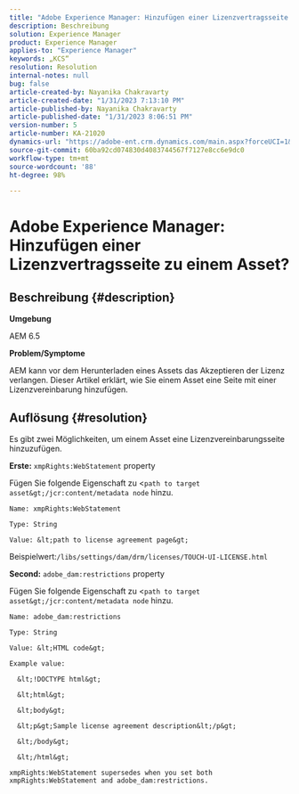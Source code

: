 ```yaml
---
title: "Adobe Experience Manager: Hinzufügen einer Lizenzvertragsseite zu einem Asset?"
description: Beschreibung
solution: Experience Manager
product: Experience Manager
applies-to: "Experience Manager"
keywords: „KCS“
resolution: Resolution
internal-notes: null
bug: false
article-created-by: Nayanika Chakravarty
article-created-date: "1/31/2023 7:13:10 PM"
article-published-by: Nayanika Chakravarty
article-published-date: "1/31/2023 8:06:51 PM"
version-number: 5
article-number: KA-21020
dynamics-url: "https://adobe-ent.crm.dynamics.com/main.aspx?forceUCI=1&pagetype=entityrecord&etn=knowledgearticle&id=dc6fd048-9ba1-ed11-aad1-6045bd0063aa"
source-git-commit: 60ba92cd074830d4083744567f7127e8cc6e9dc0
workflow-type: tm+mt
source-wordcount: '88'
ht-degree: 98%

---
```


# Adobe Experience Manager: Hinzufügen einer Lizenzvertragsseite zu einem Asset?

## Beschreibung {#description}


<b>Umgebung</b>

AEM 6.5

<b>Problem/Symptome</b>

AEM kann vor dem Herunterladen eines Assets das Akzeptieren der Lizenz verlangen. Dieser Artikel erklärt, wie Sie einem Asset eine Seite mit einer Lizenzvereinbarung hinzufügen.


## Auflösung {#resolution}


Es gibt zwei Möglichkeiten, um einem Asset eine Lizenzvereinbarungsseite hinzuzufügen.

<b>Erste:</b> `xmpRights:WebStatement` property

Fügen Sie folgende Eigenschaft zu &lt;`path to target asset&gt;/jcr:content/metadata node` hinzu.


```
Name: xmpRights:WebStatement

Type: String

Value: &lt;path to license agreement page&gt;
```


Beispielwert:`/libs/settings/dam/drm/licenses/TOUCH-UI-LICENSE.html`

<b>Second:</b> `adobe_dam:restrictions` property

Fügen Sie folgende Eigenschaft zu &lt;`path to target asset&gt;/jcr:content/metadata node` hinzu.


```
Name: adobe_dam:restrictions

Type: String

Value: &lt;HTML code&gt;
```



```
Example value:

  &lt;!DOCTYPE html&gt;

  &lt;html&gt;

  &lt;body&gt;

  &lt;p&gt;Sample license agreement description&lt;/p&gt;

  &lt;/body&gt;

  &lt;/html&gt; 

xmpRights:WebStatement supersedes when you set both xmpRights:WebStatement and adobe_dam:restrictions.
```




